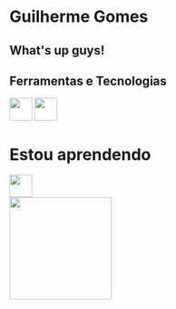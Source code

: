 # Guilherme Gomes
## What's up guys!

## Ferramentas e Tecnologias
<div>
  <img src="https://cdn.jsdelivr.net/gh/devicons/devicon/icons/git/git-plain.svg" width="40" height="40"/>
  <img src="https://cdn.jsdelivr.net/gh/devicons/devicon/icons/github/github-original-wordmark.svg"  width="40" height="40"/>
</div>

# Estou aprendendo
<div>
  <img src="https://cdn.jsdelivr.net/gh/devicons/devicon/icons/javascript/javascript-original.svg" width="40" height="40"/>
</div>

<div>
<a href="https://github.com/Guiigms>
<img loading="lazy" height="180em" src="https://github-readme-stats.vercel.app/api/top-langs/?username=seu-usuário-aqui&layout=compact&langs_count=7&theme=dracula"/>
<img loading="lazy" height="180em" src="https://github-readme-stats.vercel.app/api?username=seu-usuário-aqui&show_icons=true&theme=dracula&include_all_commits=true&count_private=true"/>
</div>

<!--
**Guiigg/guiigg** is a ✨ _special_ ✨ repository because its `README.md` (this file) appears on your GitHub profile.

Here are some ideas to get you started:

- 🔭 I’m currently working on ...
- 🌱 I’m currently learning ...
- 👯 I’m looking to collaborate on ...
- 🤔 I’m looking for help with ...
- 💬 Ask me about ...
- 📫 How to reach me: ...
- 😄 Pronouns: ...
- ⚡ Fun fact: ...
-->

